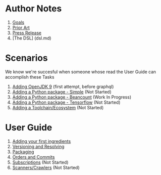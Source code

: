 # Author Notes

1. [Goals](goals.md) 
2. [Prior Art](prior-art.md)
3. [Press Release](press-release.md)
4. [The DSL] (dsl.md)

# Scenarios

We know we're succesful when someone whose read the User Guide can accomplish these Tasks

1. [Adding OpenJDK 9](scenarios/openjdk.md) (first attempt, before graphql)
2. [Adding a Python package - Simple](scenarios/pythonpackage-beancount.md) (Not Started)
3. [Adding a Python package - Beancount](scenarios/pythonpackage-beancount.md) (Work In Progress)
4. [Adding a Python package - Tensorflow](scenarios/pythonpackage-tensorflow.md) (Not Started)
5. [Adding a Toolchain/Ecosystem](scenarios/ecosystem.md) (Not Started)


# User Guide


1. [Adding your first ingredients](01-basics.md) 
2. [Versioning and Resolving](02-versions.md) 
3. [Packaging](03-packaging.md)
5. [Orders and Commits](04-orders_and_commits.md)
4. [Subscriptions](05-subscriptions.md) (Not Started)
5. [Scanners/Crawlers](06-scanners.md) (Not Started)

